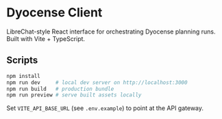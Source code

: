 # Dyocense Client

LibreChat-style React interface for orchestrating Dyocense planning runs. Built with Vite + TypeScript.

## Scripts

```bash
npm install
npm run dev     # local dev server on http://localhost:3000
npm run build   # production bundle
npm run preview # serve built assets locally
```

Set `VITE_API_BASE_URL` (see `.env.example`) to point at the API gateway.
